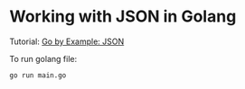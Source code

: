 # Working with JSON in Golang

Tutorial: [Go by Example: JSON](https://gobyexample.com/json)

To run golang file:
```
go run main.go
```

